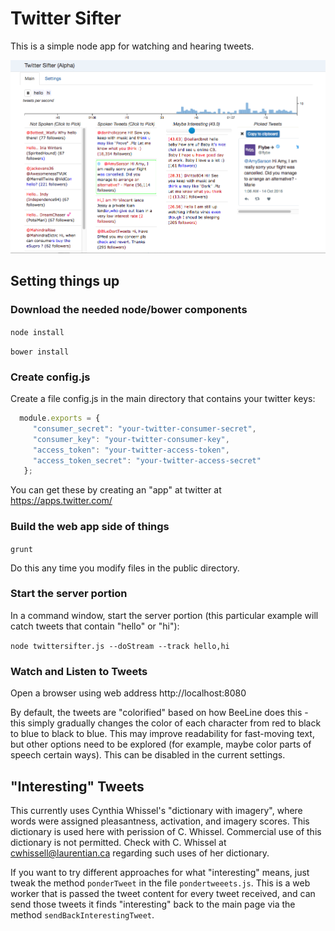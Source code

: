 # Twitter Sifter

This is a simple node app for watching and hearing tweets.

![alt text](https://github.com/nowherenearithaca/twittersifter/blob/master/Screen%20Shot%202016-10-14%20at%201.07.20%20AM.png "Twitter Sifter Screenshot")




## Setting things up

### Download the needed node/bower components

`node install`

`bower install`

### Create config.js

Create a file config.js in the main directory that contains your twitter keys:

```javascript
  module.exports = {
     "consumer_secret": "your-twitter-consumer-secret",
     "consumer_key": "your-twitter-consumer-key",
     "access_token": "your-twitter-access-token",
     "access_token_secret": "your-twitter-access-secret"
   };
```
You can get these by creating an "app" at twitter at https://apps.twitter.com/

### Build the web app side of things

`grunt`

Do this any time you modify files in the public directory.

### Start the server portion

In a command window, start the server portion (this particular example will catch tweets that contain "hello" or "hi"):

`node twittersifter.js --doStream --track hello,hi`

### Watch and Listen to Tweets

Open a browser using web address http://localhost:8080

By default, the tweets are "colorified" based on how BeeLine does this - this simply gradually changes the color of each character
from red to black to blue to black to blue.  This may improve readability for fast-moving text, but other options
need to be explored (for example, maybe color parts of speech certain ways).  This can be disabled in the current settings.


## "Interesting" Tweets

This currently uses Cynthia Whissel's "dictionary with imagery", where words were assigned
 pleasantness, activation, and imagery scores.
 This dictionary is used here with perission of C. Whissel.
  Commercial use of this dictionary is not permitted.  Check with 
	C. Whissel at cwhissell@laurentian.ca regarding such uses of her dictionary.

If you want to try different approaches for what "interesting" means, just tweak the 
method `ponderTweet` in the file `pondertweeets.js`.  This is a web worker that is passed the tweet content
for every tweet received, and can send those tweets it finds "interesting" back to the main page via the 
method `sendBackInterestingTweet`.

